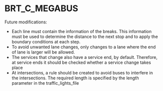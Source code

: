 # BRT_C_MEGABUS

Future modifications:

- Each line must contain the information of the breaks. This information must be used to determine the distance to the next stop and to apply the boundary conditions at each step.
- To avoid unwanted lane changes, only changes to a lane where the end of lane is larger will be allowed.
- The services that change also have a service end, by default. Therefore, at service ends it should be checked whether a service change takes place
- At intersections, a rule should be created to avoid buses to interfere in the intersections. The required length is specified by the length parameter in the traffic_lights_file